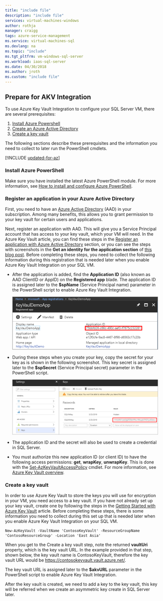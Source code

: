 ```yaml
---
title: "include file" 
description: "include file" 
services: virtual-machines-windows
author: rothja
manager: craigg
tags: azure-service-management
ms.service: virtual-machines-sql
ms.devlang: na
ms.topic: "include"
ms.tgt_pltfrm: vm-windows-sql-server
ms.workload: iaas-sql-server
ms.date: 04/30/2018
ms.author: jroth
ms.custom: "include file"
---
```

## Prepare for AKV Integration
To use Azure Key Vault Integration to configure your SQL Server VM, there are several prerequisites: 

1. [Install Azure Powershell](#install)
2. [Create an Azure Active Directory](#register)
3. [Create a key vault](#createkeyvault)

The following sections describe these prerequisites and the information you need to collect to later run the PowerShell cmdlets.

[!INCLUDE [updated-for-az](./updated-for-az.md)]

### <a id="install"></a> Install Azure PowerShell
Make sure you have installed the latest Azure PowerShell module. For more information, see [How to install and configure Azure PowerShell](/powershell/azure/install-az-ps).

### <a id="register"></a> Register an application in your Azure Active Directory

First, you need to have an [Azure Active Directory](https://azure.microsoft.com/trial/get-started-active-directory/) (AAD) in your subscription. Among many benefits, this allows you to grant permission to your key vault for certain users and applications.

Next, register an application with AAD. This will give you a Service Principal account that has access to your key vault, which your VM will need. In the Azure Key Vault article, you can find these steps in the [Register an application with Azure Active Directory](../articles/key-vault/key-vault-manage-with-cli2.md#registering-an-application-with-azure-active-directory) section, or you can see the steps with screenshots in the **Get an identity for the application section** of [this blog post](https://blogs.technet.com/b/kv/archive/2015/01/09/azure-key-vault-step-by-step.aspx). Before completing these steps, you need to collect the following information during this registration that is needed later when you enable Azure Key Vault Integration on your SQL VM.

* After the application is added, find the **Application ID** (also known as AAD ClientID or AppID) on the **Registered app** blade.
    The application ID is assigned later to the **$spName** (Service Principal name) parameter in the PowerShell script to enable Azure Key Vault Integration.

   ![Application ID](./media/virtual-machines-sql-server-akv-prepare/aad-application-id.png)

* During these steps when you create your key, copy the secret for your key as is shown in the following screenshot. This key secret is assigned later to the **$spSecret** (Service Principal secret) parameter in the PowerShell script.

   ![AAD secret](./media/virtual-machines-sql-server-akv-prepare/aad-sp-secret.png)

* The application ID and the secret will also be used to create a credential in SQL Server.

* You must authorize this new application ID (or client ID) to have the following access permissions: **get**, **wrapKey**, **unwrapKey**. This is done with the [Set-AzKeyVaultAccessPolicy](https://docs.microsoft.com/powershell/module/az.keyvault/set-azkeyvaultaccesspolicy) cmdlet. For more information, see [Azure Key Vault overview](../articles/key-vault/key-vault-overview.md).

### <a id="createkeyvault"></a> Create a key vault
In order to use Azure Key Vault to store the keys you will use for encryption in your VM, you need access to a key vault. If you have not already set up your key vault, create one by following the steps in the [Getting Started with Azure Key Vault](../articles/key-vault/key-vault-overview.md) article. Before completing these steps, there is some information you need to collect during this set up that is needed later when you enable Azure Key Vault Integration on your SQL VM.

    New-AzKeyVault -VaultName 'ContosoKeyVault' -ResourceGroupName 'ContosoResourceGroup' -Location 'East Asia'

When you get to the Create a key vault step, note the returned **vaultUri** property, which is the key vault URL. In the example provided in that step, shown below, the key vault name is ContosoKeyVault, therefore the key vault URL would be https://contosokeyvault.vault.azure.net/.

The key vault URL is assigned later to the **$akvURL** parameter in the PowerShell script to enable Azure Key Vault Integration.

After the key vault is created, we need to add a key to the key vault, this key will be referred when we create an asymmetric key create  in SQL Server later.
